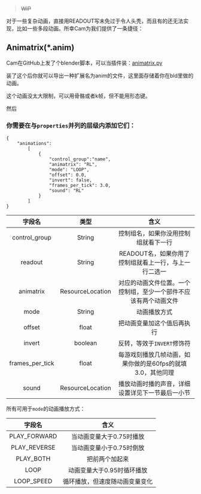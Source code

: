 >~~WIP~~

对于一些复杂动画，直接用READOUT写未免过于令人头秃，而且有的还无法实现，比如一些多段动画。所幸Cam为我们提供了一条捷径：

## Animatrix(*.anim)

Cam在GitHub上发了个blender脚本，可以当插件装：[animatrix.py](https://github.com/TeamOpenIndustry/ImmersiveRailroading/blob/master/animatrix.py)

装了这个后你就可以导出一种扩展名为anim的文件，这里面存储着你在bld里做的动画。

这个动画没太大限制，可以用骨骼或者k帧，但不能用形态键。

然后
### 你需要在与`properties`并列的层级内添加它们：
```
{
    "animations":
        [
            {
                "control_group":"name",
                "animatrix": "RL",
                "mode": "LOOP",
                "offset": 0.0,
                "invert": false,
                "frames_per_tick": 3.0,
                "sound": "RL"
            }
        ]
}
```

|       字段名       |        类型        |                	含义                |
|:---------------:|:----------------:|:---------------------------------:|
|  control_group  |      String      |        控制组名，如果你没用控制组就看下一行         |
|     readout     |      String      |  READOUT名，如果你用了控制组就看上一行，与上一行二选一   |
|    animatrix    | ResourceLocation | 对应的动画文件位置。一个控制组，至少一个部件不应该有两个动画文件  |
|      mode       |      String      |              动画播放方式               |
|     offset      |      float       |           把动画变量加这个值后再执行           |
|     invert      |     boolean      |         反转，等效于`INVERT`修饰符         |
| frames_per_tick |      float       | 每游戏刻播放几帧动画，如果你做的是60fps的就填3.0，其他同理 |
|      sound      | ResourceLocation |     播放动画时播的声音，详细设置详见下一节最后一小节      |

所有可用于`mode`的动画播放方式：

|     字段名      |       	含义       |
|:------------:|:---------------:|
| PLAY_FORWARD | 当动画变量大于0.75时播放  |
| PLAY_REVERSE | 当动画变量小于0.75时倒放  |
|  PLAY_BOTH   |     把前两个加起来     |
|     LOOP     | 动画变量大于0.95时循环播放 |
|  LOOP_SPEED  | 循环播放，但速度随动画变量变化 |


